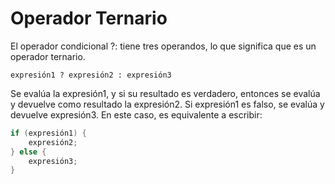 # Operador Ternario
El operador condicional ?: tiene tres operandos, lo que significa que es un operador ternario.

```expresión1 ? expresión2 : expresión3```

Se evalúa la expresión1, y si su resultado es verdadero, entonces se evalúa y devuelve como resultado la expresión2. Si expresión1 es falso, se evalúa y devuelve expresión3. En este caso, es equivalente a escribir:

```c++
if (expresión1) {
    expresión2;
} else {
    expresión3;
}
```
